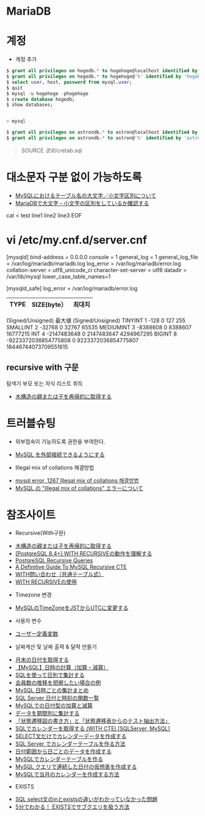 # MariaDB
# 계정
* 계정 추가
```sql
$ grant all privileges on hogedb.* to hogehoge@localhost identified by 'hogehoge';
$ grant all privileges on hogedb.* to hogehoge@'%' identified by 'hogehoge';
$ select user, host, password from mysql.user;
$ quit
$ mysql -u hogehoge -phogehoge
$ create database hogedb;
$ show databases;


> mysql

$ grant all privileges on astrondb.* to astron@localhost identified by 'astron';
$ grant all privileges on astrondb.* to astron@'%' identified by 'astron';

```

> SOURCE $경로$/cretab.sql

# 대소문자 구분 없이 가능하도록 
- [MySQLにおけるテーブル名の大文字／小文字区別について](https://wd3ie.hatenadiary.org/entry/20110309/1299647373)
- [MariaDBで大文字・小文字の区別をしているか確認する](http://osprey-jp.hatenablog.com/entry/2017/06/02/092419)


cat <<EOF > test
line1
line2
line3
EOF
# vi  /etc/my.cnf.d/server.cnf
[mysqld]
bind-address = 0.0.0.0
console = 1
general_log = 1
general_log_file = /var/log/mariadb/mariadb.log
log_error = /var/log/mariadb/error.log
collation-server = utf8_unicode_ci
character-set-server = utf8
datadir = /var/lib/mysql
lower_case_table_names=1

[mysqld_safe]
log_error = /var/log/mariadb/error.log


|TYPE|SIZE(byte）|최대치
|-|-|-|
(Signed/Unsigned)	最大値
(Signed/Unsigned)
TINYINT	1	-128
0	127
255
SMALLINT	2	-32768
0	32767
65535
MEDIUMINT	3	-8388608
0	8388607
16777215
INT	4	-2147483648
0	2147483647
4294967295
BIGINT	8	-9223372036854775808
0	9223372036854775807
18446744073709551615

## recursive with 구문
탐색기 부모 또는 자식 리스트 취득
- [木構造の親または子を再帰的に取得する](https://qiita.com/neko_the_shadow/items/d401e0c23892b0d53c2a)


# 트러블슈팅
* 외부접속이 가능하도록 권한을 부여한다.
- [MySQL を外部接続できるようにする](http://yosugi.hatenablog.jp/entry/2013/06/23/185240)

* Illegal mix of collations 해결방법
- [mysql error, 1267 Illegal mix of collations 해결방법](https://blog.boxcorea.com/wp/archives/2685)
- [MySQL の "Illegal mix of collations" エラーについて](https://tmtms.hatenablog.com/entry/2013/04/11/mysql_Illegal_mix_of_collations)

# 참조사이트
* Recursive(With구문)
- [木構造の親または子を再帰的に取得する](https://qiita.com/neko_the_shadow/items/d401e0c23892b0d53c2a)
- [[PostgreSQL 8.4+] WITH RECURSIVEの動作を理解する](https://qiita.com/anqooqie/items/fac5aeb74169f1634c87)
- [PostgreSQL Recursive Queries](https://medium.com/@josephharwood_62087/postgresql-recursive-queries-610a16e772b8)
- [A Definitive Guide To MySQL Recursive CTE](https://www.mysqltutorial.org/mysql-recursive-cte/)
- [WITH問い合わせ（共通テーブル式）](https://www.postgresql.jp/document/9.6/html/queries-with.html)
- [WITH RECURSIVEの使用](https://qiita.com/SE-studying-now/items/18a7c1305f552718cec0)

* Timezone 변경
- [MySQLのTimeZoneをJSTからUTCに変更する](https://qiita.com/saicologic/items/4bc72dc53f25412ca112)

* 사용자 변수
- [ユーザー定義変数](https://dev.mysql.com/doc/refman/5.6/ja/user-variables.html)

* 날짜계산 및 날짜 출력 & 달력 만들기
- [月末の日付を取得する](http://mysql.javarou.com/dat/000849.html)
- [【MySQL】日時の計算（加算・減算）](https://qiita.com/azusanakano/items/f33bce0664d851a88666)
- [SQLを使って日別で集計する](https://blog.ch3cooh.jp/entry/20140113/1389588740)
- [会員数の推移を把握したい場合の例](https://kanetann.hatenablog.com/entry/2014/10/23/182440)
- [MySQL 日時ごとの集計まとめ](https://qiita.com/yakatsuka/items/2906011803500ebd4390)
- [SQL Server 日付と時刻の関数一覧](https://johobase.com/sqlserver-datetime-function/)
- [MySQLでの日付型の加算と減算](https://qiita.com/sakura1116/items/3fef2ca5b5280eae22e8)
- [データを期間別に集計する](http://skill-note.net/post-405/)
- [「状態遷移図の書き方」と「状態遷移表からのテスト抽出方法」](https://www.wakuwakubank.com/posts/290-design-state/)
- [SQLでカレンダーを取得する (WITH CTE) [SQLServer, MySQL]](https://johobase.com/select-calendar-sql/)
- [SELECT文だけでカレンダーデータを作成する](https://sqlite-date.com/calendar)
- [SQL Server でカレンダーテーブルを作る方法](https://www.kwbtblog.com/entry/2019/06/27/003656)
- [日付範囲から日ごとのデータを作成する](https://sql55.com/query/date-range-to-list-of-dates.php)
- [MySQLでカレンダーテーブルを作る](https://kuniaki12.hatenablog.com/entry/2017/08/17/122826)
- [MySQL クエリで連続した日付の仮想表を作成する](https://symfoware.blog.fc2.com/blog-entry-1713.html)
- [MySQLで当月のカレンダーを作成する方法](https://lightgauge.net/database/mysql/5402/)

* EXISTS
- [SQL select文のinとexistsの違いがわかっていなかった問題](https://qiita.com/darkimpact0626/items/5a5d03c27ae7c849566f)
- [5分でわかる！ EXISTSでサブクエリを扱う方法](https://www.sejuku.net/blog/73615)


